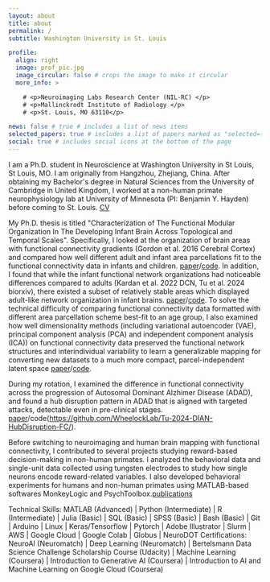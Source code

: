 ```yaml
---
layout: about
title: about
permalink: /
subtitle: Washington University in St. Louis

profile:
  align: right
  image: prof_pic.jpg
  image_circular: false # crops the image to make it circular
  more_info: >

    # <p>Neuroimaging Labs Research Center (NIL-RC) </p>
    # <p>Mallinckrodt Institute of Radiology </p>
    # <p>St. Louis, MO 63110</p>

news: false # true # includes a list of news items
selected_papers: true # includes a list of papers marked as "selected={true}"
social: true # includes social icons at the bottom of the page
---
```


I am a Ph.D. student in Neuroscience at Washington University in St Louis, St Louis, MO. I am originally from Hangzhou, Zhejiang, China. After obtaining my Bachelor's degree in Natural Sciences from the University of Cambridge in United Kingdom, I worked at a non-human primate neurophysiology lab at University of Minnesota (PI: Benjamin Y. Hayden) before coming to St. Louis. [CV](CV.pdf)

My Ph.D. thesis is titled "Characterization of The Functional Modular Organization In The Developing Infant Brain Across Topological and Temporal Scales". Specifically, I looked at the organization of brain areas with functional connectivity gradients (Gordon et al. 2016 Cerebral Cortex) and compared how well different adult and infant area parcellations fit to the functional connectivity data in infants and children. [paper](https://www.biorxiv.org/content/10.1101/2024.09.09.612056v1.abstract)/[code](https://github.com/WheelockLab/Tu-2024-AreaParcellationInfants). In addition, I found that while the infant functional network organizations had noticeable differences compared to adults (Kardan et al. 2022 DCN, Tu et al. 2024 biorxiv), there existed a subset of relatively stable areas which displayed adult-like network organization in infant brains. [paper](https://scholar.google.com/citations?view_op=view_citation&hl=en&user=n0eCT9IAAAAJ&citation_for_view=n0eCT9IAAAAJ:5nxA0vEk-isC)/[code](https://github.com/cindyhfls/Tu-2024-GordonSubset-DCN). To solve the technical difficulty of comparing functional connectivity data formatted with different area parcellation scheme best-fit to an age group, I also examined how well dimensionality methods (including variational autoencoder (VAE), principal component analysis (PCA) and independent component analysis (ICA)) on functional connectivity data preserved the functional network structures and interindividual variability to learn a generalizable mapping for converting new datasets to a much more compact, parcel-independent latent space [paper]()/[code]().

During my rotation, I examined the difference in functional connectivity across the progression of Autosomal Dominant Alzhimer Disease (ADAD), and found a hub disruption pattern in ADAD that is aligned with targeted attacks, detectable even in pre-clinical stages. [paper](https://direct.mit.edu/netn/article/doi/10.1162/netn_a_00395/121964/Increasing-hub-disruption-parallels-dementia)/code(https://github.com/WheelockLab/Tu-2024-DIAN-HubDisruption-FC/).

Before switching to neuroimaging and human brain mapping with functional connectivity, I contributed to several projects studying reward-based decision-making in non-human primates. I analyzed the behavioral data and single-unit data collected using tungsten electrodes to study how single neurons encode reward-related variables. I also developed behavioral experiments for humans and non-human primates using MATLAB-based softwares MonkeyLogic and PsychToolbox.[publications](https://cindyhfls.github.io/publications/)

Technical Skills: MATLAB (Advanced) | Python (Intermediate) | R (Intermediate) | Julia (Basic) | SQL (Basic) | SPSS (Basic) | Bash (Basic) | Git | Arduino | Linux | Keras/Tensorflow | Pytorch | Adobe Illustrator | Slurm | AWS | Google Cloud | Google Colab | Globus | NeuroDOT
Certifications: NeuroAI (Neuromatch) | Deep Learning (Neuromatch) | Bertelsmann Data Science Challenge Scholarship Course (Udacity) | Machine Learning (Coursera) | Introduction to Generative AI (Coursera) | Introduction to AI and Machine Learning on Google Cloud (Coursera)

<!-- Write your biography here. Tell the world about yourself. Link to your favorite [subreddit](http://reddit.com). You can put a picture in, too. The code is already in, just name your picture `prof_pic.jpg` and put it in the `img/` folder. -->

<!-- Put your address / P.O. box / other info right below your picture. You can also disable any of these elements by editing `profile` property of the YAML header of your `_pages/about.md`. Edit `_bibliography/papers.bib` and Jekyll will render your [publications page](/al-folio/publications/) automatically.

Link to your social media connections, too. This theme is set up to use [Font Awesome icons](https://fontawesome.com/) and [Academicons](https://jpswalsh.github.io/academicons/), like the ones below. Add your Facebook, Twitter, LinkedIn, Google Scholar, or just disable all of them. -->
